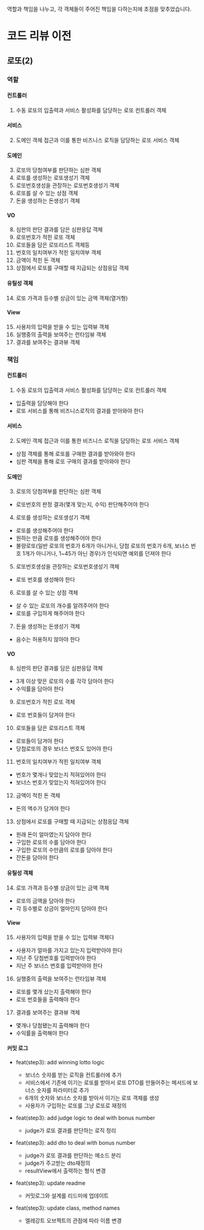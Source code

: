 역할과 책임을 나누고, 각 객체들이 주어진 책임을 다하는지에 초점을 맞추었습니다.

# 코드 리뷰 이전

## 로또(2)

### 역할

#### 컨트롤러

1. 수동 로또의 입출력과 서비스 활성화를 담당하는 로또 컨트롤러 객체

#### 서비스

2. 도메인 객체 접근과 이를 통한 비즈니스 로직을 담당하는 로또 서비스 객체

#### 도메인

3. 로또의 당첨여부를 판단하는 심판 객체
4. 로또를 생성하는 로또생성기 객체
5. 로또번호생성을 관장하는 로또번호생성기 객체
6. 로또를 살 수 있는 상점 객체
7. 돈을 생성하는 돈생성기 객체

#### VO

8. 심판의 판단 결과를 담은 심판응답 객체
9. 로또번호가 적힌 로또 객체
10. 로또들을 담은 로또리스트 객체등
11. 번호의 일치여부가 적힌 일치여부 객체    
12. 금액이 적힌 돈 객체
13. 상점에서 로또를 구매할 때 지급되는 상점응답 객체

#### 유틸성 객체

14. 로또 가격과 등수별 상금이 있는 금액 객체(열거형)

#### View

15. 사용자의 입력을 받을 수 있는 입력뷰 객체
16. 실행중의 출력을 보여주는 런타임뷰 객체
17. 결과를 보여주는 결과뷰 객체

### 책임

#### 컨트롤러

1. 수동 로또의 입출력과 서비스 활성화를 담당하는 로또 컨트롤러 객체

- 입출력을 담당해야 한다
- 로또 서비스를 통해 비즈니스로직의 결과를 받아와야 한다

#### 서비스

2. 도메인 객체 접근과 이를 통한 비즈니스 로직을 담당하는 로또 서비스 객체

- 상점 객체를 통해 로또를 구매한 결과를 받아와야 한다
- 심판 객체을 통해 로또 구매의 결과를 받아와야 한다

#### 도메인

3. 로또의 당첨여부를 판단하는 심판 객체

- 로또번호의 판정 결과(몇개 맞는지, 수익) 판단해주어야 한다

4. 로또를 생성하는 로또생성기 객체

- 로또를 생성해주어야 한다
- 원하는 만큼 로또를 생성해주어야 한다
- 불량로또(일반 로또의 번호가 6개가 아니거나, 당첨 로또의 번호가 6개, 보너스 번호 1개가 아니거나, 
  1~45가 아닌 경우)가 인식되면 예외를 던져야 한다

5. 로또번호생성을 관장하는 로또번호생성기 객체

- 로또 번호를 생성해야 한다

6. 로또를 살 수 있는 상점 객체

- 살 수 있는 로또의 개수를 알려주어야 한다
- 로또를 구입하게 해주어야 한다

7. 돈을 생성하는 돈생성기 객체

- 음수는 허용하지 않아야 한다

#### VO

8. 심판의 판단 결과를 담은 심판응답 객체

- 3개 이상 맞은 로또의 수를 각각 담아야 한다
- 수익률을 담아야 한다

9. 로또번호가 적힌 로또 객체

- 로또 번호들이 담겨야 한다

10. 로또들을 담은 로또리스트 객체

- 로또들이 담겨야 한다
- 당첨로또의 경우 보너스 번호도 있어야 한다

11. 번호의 일치여부가 적힌 일치여부 객체

- 번호가 몇개나 맞았는지 적혀있어야 한다
- 보너스 번호가 맞았는지 적혀있어야 한다

12. 금액이 적힌 돈 객체

- 돈의 액수가 담겨야 한다

13. 상점에서 로또를 구매할 때 지급되는 상점응답 객체

- 원래 돈이 얼마였는지 담아야 한다
- 구입한 로또의 수를 담아야 한다
- 구입한 로또의 수만큼의 로또를 담아야 한다
- 잔돈을 담아야 한다

#### 유틸성 객체

14. 로또 가격과 등수별 상금이 있는 금액 객체

- 로또의 금액을 담아야 한다
- 각 등수별로 상금이 얼마인지 담아야 한다

#### View

15. 사용자의 입력을 받을 수 있는 입력뷰 객체다

- 사용자가 얼마를 가지고 있는지 입력받아야 한다
- 지난 주 당첨번호를 입력받아야 한다
- 지난 주 보너스 번호를 입력받아야 한다 

16. 실행중의 출력을 보여주는 런타임뷰 객체

- 로또를 몇개 샀는지 출력해야 한다
- 로또 번호들을 출력해야 한다

17. 결과를 보여주는 결과뷰 객체

- 몇개나 당첨됐는지 출력해야 한다
- 수익률을 출력해야 한다

#### 커밋 로그

- feat(step3): add winning lotto logic

  - 보너스 숫자를 받는 로직을 컨트롤러에 추가
  - 서비스에서 기존에 이기는 로또를 받아서 로또 DTO를 만들어주는 메서드에 보너스 숫자를 파라미터로 추가
  - 6개의 숫자와 보너스 숫자를 받아서 이기는 로또 객체를 생성
  - 사용자가 구입하는 로또를 그냥 로또로 재정의

- feat(step3): add judge logic to deal with bonus number

  - judge가 로또 결과를 판단하는 로직 정리

- feat(step3): add dto to deal with bonus number

  - judge가 로또 결과를 판단하는 메소드 분리
  - judge가 주고받는 dto재정의
  - resultView에서 출력하는 형식 변경

- feat(step3): update readme

  - 커밋로그와 설계를 리드미에 업데이트

- feat(step3): update class, method names

  - 엘레강트 오브젝트의 관점에 따라 이름 변경
